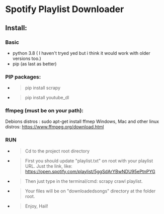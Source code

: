 # Spotify Playlist Downloader

## Install:
### Basic
- python 3.8 ( I haven't tryed yed but i think it would work with older versions too.)
- pip (as last as better)

### PIP packages:
- > pip install scrapy
- >  pip install youtube_dl

### ffmpeg (must be on your path):
Debions distros : sudo apt-get install ffmep
Windows, Mac and other linux distros: https://www.ffmpeg.org/download.html

### RUN
- > Cd to the project root directory
- > First you should update "playlist.txt" on root with your playlist URL. Just the link, like: https://open.spotify.com/playlist/5ggSdArYBwNDU95ePtnPYG
- > Then just type in the terminal/cmd: scrapy crawl playlist. 
- > Your files will be on "downloadedsongs" directory at the folder root.  
- > Enjoy, Hail!

